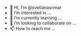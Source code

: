 - 👋 Hi, I’m @svetlanasnmar
- 👀 I’m interested in ...
- 🌱 I’m currently learning ...
- 💞️ I’m looking to collaborate on ...
- 📫 How to reach me ...

<!---
svetlanasnmar/svetlanasnmar is a ✨ special ✨ repository because its `README.md` (this file) appears on your GitHub profile.
You can click the Preview link to take a look at your changes.
--->

